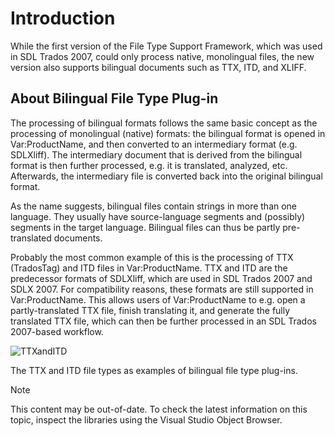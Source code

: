 Introduction
===

While the first version of the File Type Support Framework, which was used in SDL Trados 2007, could only process native, monolingual files, the new version also supports bilingual documents such as TTX, ITD, and XLIFF.

About Bilingual File Type Plug-in
--
The processing of bilingual formats follows the same basic concept as the processing of monolingual (native) formats: the bilingual format is opened in Var:ProductName, and then converted to an intermediary format (e.g. SDLXliff). The intermediary document that is derived from the bilingual format is then further processed, e.g. it is translated, analyzed, etc. Afterwards, the intermediary file is converted back into the original bilingual format.

As the name suggests, bilingual files contain strings in more than one language. They usually have source-language segments and (possibly) segments in the target language. Bilingual files can thus be partly pre-translated documents.

Probably the most common example of this is the processing of TTX (TradosTag) and ITD files in Var:ProductName. TTX and ITD are the predecessor formats of SDLXliff, which are used in SDL Trados 2007 and SDLX 2007. For compatibility reasons, these formats are still supported in Var:ProductName. This allows users of Var:ProductName to e.g. open a partly-translated TTX file, finish translating it, and generate the fully translated TTX file, which can then be further processed in an SDL Trados 2007-based workflow.

![TTXandITD](images/TTXandITD.jpg)

The TTX and ITD file types as examples of bilingual file type plug-ins.

>[!NOTE]
>
> This content may be out-of-date. To check the latest information on this topic, inspect the libraries using the Visual Studio Object Browser.

